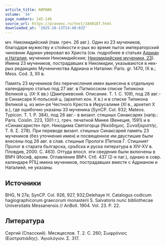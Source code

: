 ```yaml
---
article_title: КИРИАК
volume: '34'
page_numbers: 145-146
source_url: https://pravenc.ru/text/1840187.html
downloaded_at: '2025-10-13T14:40:03Z'
---
```


мч. Никомидийский (пам. греч. 26 авг.). Один из 23 мучеников, благодаря мужеству и стойкости к-рых во время пыток императорский чиновник Адриан уверовал во Христа (см. подробнее в статьях [Адриан и Наталия](<https://pravenc.ru/text/Адриан и Наталия.html>), мученики Никомидийские; [Никомидийские мученики, 23](<https://pravenc.ru/text/Никомидийские мученики  23.html>)). Имена 23 мучеников, пострадавших в Никомидии, указываются в нек-рых редакциях Мученичества Адриана и Наталии: Paris. gr. 1470, IX в.; Mess. Cod. 3, XII в.

Память 23 мучеников без перечисления имен вынесена в отдельную календарную статью под 27 авг. в Патмосском списке Типикона Великой ц. (IX-X вв.) (Дмитриевский. Описание. Т. 1. С. 109), под 28 авг.- в Синаксаре К-польской ц. (архетип кон. Х в.) и в списке Типикона Великой ц. из мон-ря Честного Креста в Иерусалиме (XI в., архетип Х в.), где ошибочно указаны 33 мученика (SynCP. Col. 932; Mateos. Typicon. T. 1. P. 384), под 26 авг.- в визант. стишных Синаксарях (напр.: Paris. Coislin. 223, 1301 г.), греч. печатной Минее (Венеция, 1591) и в «Синаксаристе» прп. Никодима Святогорца (Νικόδημος. Συναξαριστής. Τ. 6. Σ. 278). При переводе визант. стишных Синаксарей память 23 мучеников (без уточнения имен) и посвященное им двустишие были внесены под 26 авг. в слав. стишные Прологи (Петков Г. Стишният Пролог в старата българска, сръбска и руска литература в XIV-XV в. Пловдив, 2000. С. 463). Оттуда впосл. эти сведения были включены в ВМЧ (Иосиф, архим. Оглавление ВМЧ. Стб. 437 (2-я паг.), однако в совр. календаре РПЦ имена мучеников, пострадавших вместе с Адрианом и Наталией, не указаны.

## Источники

BHG, N 27a; SynCP. Col. 926, 927, 932;Delehaye H. Catalogus codicum hagiographicorum graecorum monasterii S. Salvatoris nunc bibliothecae Universitatis Messanensis // AnBoll. 1904. Vol. 23. P. 22.

## Литература

Сергий (Спасский). Месяцеслов. Т. 2. С. 260; Σωφρόνιος (Εὐστρατιάδης). ῾Αγιολόγιον. Σ. 317.
